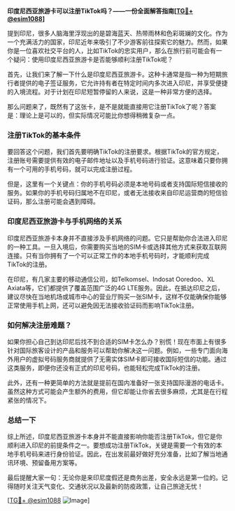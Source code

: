 **印度尼西亚旅游卡可以注册TikTok吗？——一份全面解答指南[[TG💪+ @esim1088](https://t.me/s/esim1088)]**

提到印尼，很多人脑海里浮现出的是碧海蓝天、热带雨林和色彩斑斓的文化。作为一个充满活力的国家，印尼近年来吸引了不少游客前往探索它的魅力。然而，如果你是一位喜欢社交平台的人，比如TikTok的忠实用户，那么在旅行前可能会有一个疑问：使用印度尼西亚旅游卡是否能够顺利注册TikTok呢？

首先，让我们来了解一下什么是印度尼西亚旅游卡。这种卡通常是指一种为短期旅行者提供的电子签证服务，它允许持有者在特定时间内多次进入印尼，并享受便捷的入境流程。对于计划在印尼短暂停留的人来说，这是一种非常方便的选择。

那么问题来了，既然有了这张卡，是不是就能直接用它注册TikTok了呢？答案是：理论上是可以的，但实际情况可能比你想得稍微复杂一点。

### **注册TikTok的基本条件**
要回答这个问题，我们首先要明确TikTok的注册要求。根据TikTok的官方规定，注册账号需要提供有效的电子邮件地址以及手机号码进行验证。这意味着只要你拥有一个可用的手机号码，就可以完成注册过程。

但是，这里有一个关键点：你的手机号码必须是本地号码或者支持国际短信接收的服务。如果你的手机号码归属地不在印尼，或者无法接收来自印尼运营商的短信验证码，那么注册可能会遇到障碍。

### **印度尼西亚旅游卡与手机网络的关系**
印度尼西亚旅游卡本身并不直接涉及手机网络的问题。它只是帮助你合法进入印尼的一种工具。一旦入境后，你需要购买当地的SIM卡或选择其他方式来获取互联网连接。只有当你拥有了一个可以正常工作的本地手机号码时，才能顺利完成TikTok的注册。

在印尼，有几家主要的移动通信公司，如Telkomsel、Indosat Ooredoo、XL Axiata等，它们都提供了覆盖范围广泛的4G LTE服务。因此，在抵达印尼之后，建议尽快在当地机场或城市中心的营业厅购买一张SIM卡，这样不仅能确保你能够正常使用手机上网，还可以避免因无法接收验证码而影响TikTok注册。

### **如何解决注册难题？**
如果你担心自己到达印尼后找不到合适的SIM卡怎么办？别慌！现在市面上有很多针对国际旅客设计的产品和服务可以帮助你解决这一问题。例如，一些专门面向海外用户的虚拟号码服务商就提供了无需实体SIM卡即可接收国际短信的功能。通过这类服务，即便你还没有正式的印尼号码，也能轻松完成TikTok的注册。

此外，还有一种更简单的方法就是提前在国内准备好一张支持国际漫游的电话卡。虽然这种方式可能会产生额外的费用，但它却能让你省去很多麻烦，尤其是在行程紧张的情况下。

### **总结一下**
综上所述，印度尼西亚旅游卡本身并不能直接影响你能否注册TikTok，但它是你顺利进入印尼的前提条件之一。要想成功注册TikTok，关键是需要一个有效的本地手机号码来进行身份验证。因此，在出发前最好做好充分准备，比如了解当地通讯环境、预留备用方案等。

最后提醒大家一句：无论你是来印尼度假还是商务出差，安全永远是第一位的。记得随时关注天气变化、交通状况以及最新的防疫政策，让自己旅途无忧！

[[TG💪+ @esim1088](https://t.me/s/esim1088) ![Image](https://i.postimg.cc/4NQfJmqS/Snipaste-2025-05-13-00-14-12.png)]